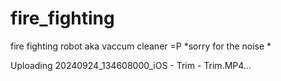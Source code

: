 # fire_fighting
fire fighting robot aka vaccum cleaner =P
*sorry for the noise *


Uploading 20240924_134608000_iOS - Trim - Trim.MP4…

